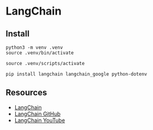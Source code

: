 # LangChain

## Install
```
python3 -m venv .venv
source .venv/bin/activate

source .venv/scripts/activate

pip install langchain langchain_google python-dotenv

```

## Resources
- [LangChain](https://python.langchain.com/en/latest/)
- [LangChain GitHub](https://github.com/hwchase17/langchain)
- [LangChain YouTube](https://www.youtube.com/watch?v=8qLZ6lq5c9M&list=PLqZXwYlzsQNqOY4WV35q4VX7y4YBZiXZQ&index=1)
